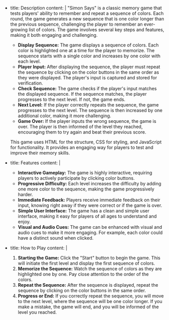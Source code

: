 - title: Description
  content: |
    "Simon Says" is a classic memory game that tests players' ability to remember and repeat a sequence of colors. Each round, the game generates a new sequence that is one color longer than the previous sequence, challenging the player to remember an ever-growing list of colors. The game involves several key steps and features, making it both engaging and challenging.

    - **Display Sequence:** The game displays a sequence of colors. Each color is highlighted one at a time for the player to memorize. The sequence starts with a single color and increases by one color with each level.
    - **Player Input:** After displaying the sequence, the player must repeat the sequence by clicking on the color buttons in the same order as they were displayed. The player's input is captured and stored for verification.
    - **Check Sequence:** The game checks if the player's input matches the displayed sequence. If the sequence matches, the player progresses to the next level. If not, the game ends.
    - **Next Level:** If the player correctly repeats the sequence, the game progresses to the next level. The sequence is then increased by one additional color, making it more challenging.
    - **Game Over:** If the player inputs the wrong sequence, the game is over. The player is then informed of the level they reached, encouraging them to try again and beat their previous score.

    This game uses HTML for the structure, CSS for styling, and JavaScript for functionality. It provides an engaging way for players to test and improve their memory skills.
- title: Features
  content: |
    - **Interactive Gameplay:** The game is highly interactive, requiring players to actively participate by clicking color buttons.
    - **Progressive Difficulty:** Each level increases the difficulty by adding one more color to the sequence, making the game progressively harder.
    - **Immediate Feedback:** Players receive immediate feedback on their input, knowing right away if they were correct or if the game is over.
    - **Simple User Interface:** The game has a clean and simple user interface, making it easy for players of all ages to understand and enjoy.
    - **Visual and Audio Cues:** The game can be enhanced with visual and audio cues to make it more engaging. For example, each color could have a distinct sound when clicked.
- title: How to Play
  content: |
    1. **Starting the Game:** Click the "Start" button to begin the game. This will initiate the first level and display the first sequence of colors.
    2. **Memorize the Sequence:** Watch the sequence of colors as they are highlighted one by one. Pay close attention to the order of the colors.
    3. **Repeat the Sequence:** After the sequence is displayed, repeat the sequence by clicking on the color buttons in the same order.
    4. **Progress or End:** If you correctly repeat the sequence, you will move to the next level, where the sequence will be one color longer. If you make a mistake, the game will end, and you will be informed of the level you reached.
